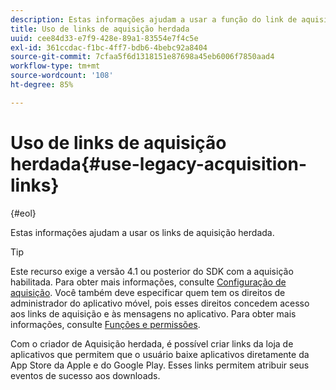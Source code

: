 ```yaml
---
description: Estas informações ajudam a usar a função do link de aquisição herdada.
title: Uso de links de aquisição herdada
uuid: cee84d33-e7f9-428e-89a1-83554e7f4c5e
exl-id: 361ccdac-f1bc-4ff7-bdb6-4bebc92a8404
source-git-commit: 7cfaa5f6d1318151e87698a45eb6006f7850aad4
workflow-type: tm+mt
source-wordcount: '108'
ht-degree: 85%

---
```


# Uso de links de aquisição herdada{#use-legacy-acquisition-links}

{#eol}

Estas informações ajudam a usar os links de aquisição herdada.

>[!TIP]
>
>Este recurso exige a versão 4.1 ou posterior do SDK com a aquisição habilitada. Para obter mais informações, consulte [Configuração de aquisição](/help/using/acquisition-main/t-enable-acquisition.md). Você também deve especificar quem tem os direitos de administrador do aplicativo móvel, pois esses direitos concedem acesso aos links de aquisição e às mensagens no aplicativo. Para obter mais informações, consulte [Funções e permissões](/help/using/gs/c-mob-roles-and-permissions.md).

Com o criador de Aquisição herdada, é possível criar links da loja de aplicativos que permitem que o usuário baixe aplicativos diretamente da App Store da Apple e do Google Play. Esses links permitem atribuir seus eventos de sucesso aos downloads.
